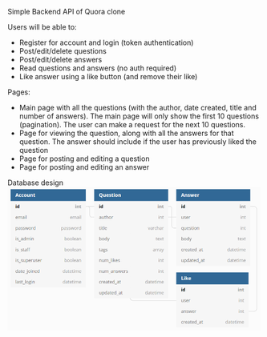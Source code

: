Simple Backend API of Quora clone

Users will be able to:
- Register for account and login (token authentication)
- Post/edit/delete questions
- Post/edit/delete answers
- Read questions and answers (no auth required)
- Like answer using a like button (and remove their like)

Pages:
- Main page with all the questions (with the author, date created, title and number of answers). The main page will only show the first 10 questions (pagination). The user can make a request for the next 10 questions.
- Page for viewing the question, along with all the answers for that question. The answer should include if the user has previously liked the question 
- Page for posting and editing a question
- Page for posting and editing an answer

Database design
![Database Design](readme_assets/database_design.PNG)

